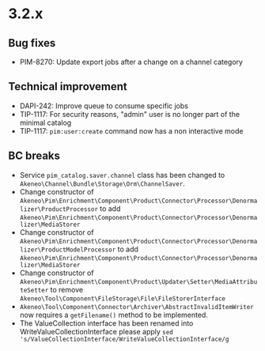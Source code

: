 # 3.2.x

## Bug fixes

 - PIM-8270: Update export jobs after a change on a channel category

## Technical improvement

- DAPI-242: Improve queue to consume specific jobs
- TIP-1117: For security reasons, "admin" user is no longer part of the minimal catalog
- TIP-1117: `pim:user:create` command now has a non interactive mode

## BC breaks

 - Service `pim_catalog.saver.channel` class has been changed to `Akeneo\Channel\Bundle\Storage\Orm\ChannelSaver`.
 - Change constructor of `Akeneo\Pim\Enrichment\Component\Product\Connector\Processor\Denormalizer\ProductProcessor` to add `Akeneo\Pim\Enrichment\Component\Product\Connector\Processor\Denormalizer\MediaStorer`
 - Change constructor of `Akeneo\Pim\Enrichment\Component\Product\Connector\Processor\Denormalizer\ProductModelProcessor` to add `Akeneo\Pim\Enrichment\Component\Product\Connector\Processor\Denormalizer\MediaStorer`
 - Change constructor of `Akeneo\Pim\Enrichment\Component\Product\Updater\Setter\MediaAttributeSetter` to remove `Akeneo\Tool\Component\FileStorage\File\FileStorerInterface`
 - `Akeneo\Tool\Component\Connector\Archiver\AbstractInvalidItemWriter` now requires a `getFilename()` method to be implemented.
- The ValueCollection interface has been renamed into WriteValueCollectionInterface please apply `sed 's/ValueCollectionInterface/WriteValueCollectionInterface/g`
